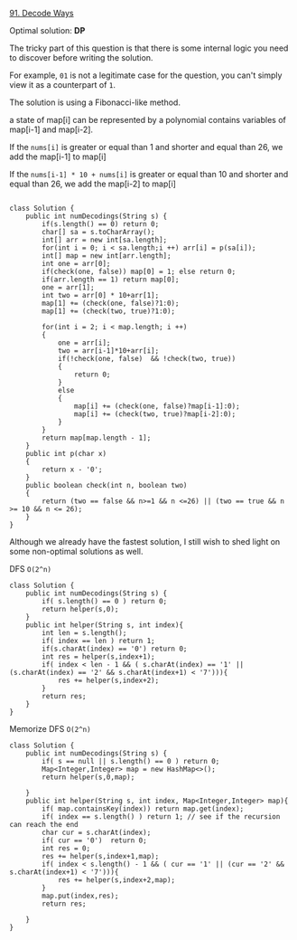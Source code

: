 [91. Decode Ways](https://leetcode.com/problems/decode-ways/description/)

Optimal solution: **DP**

The tricky part of this question is that there is some internal logic you need to discover before writing the solution.

For example, `01` is not a legitimate case for the question, you can't simply view it as a counterpart of `1`.

The solution is using a Fibonacci-like method.

a state of map[i] can be represented by a polynomial contains variables of map[i-1] and map[i-2].

If the `nums[i]` is greater or equal than 1 and shorter and equal than 26, we add the map[i-1] to map[i]

If the `nums[i-1] * 10 + nums[i]` is greater or equal than 10 and shorter and equal than 26, we add the map[i-2] to map[i]


```

class Solution {
    public int numDecodings(String s) {
        if(s.length() == 0) return 0;
        char[] sa = s.toCharArray();
        int[] arr = new int[sa.length];
        for(int i = 0; i < sa.length;i ++) arr[i] = p(sa[i]);
        int[] map = new int[arr.length];
        int one = arr[0];
        if(check(one, false)) map[0] = 1; else return 0;
        if(arr.length == 1) return map[0];
        one = arr[1];
        int two = arr[0] * 10+arr[1];
        map[1] += (check(one, false)?1:0);
        map[1] += (check(two, true)?1:0);

        for(int i = 2; i < map.length; i ++)
        {
            one = arr[i];
            two = arr[i-1]*10+arr[i];
            if(!check(one, false)  && !check(two, true))
            {
                return 0;
            }
            else
            {
                map[i] += (check(one, false)?map[i-1]:0);
                map[i] += (check(two, true)?map[i-2]:0);
            }
        }
        return map[map.length - 1];
    }
    public int p(char x)
    {
        return x - '0';
    }
    public boolean check(int n, boolean two)
    {
        return (two == false && n>=1 && n <=26) || (two == true && n >= 10 && n <= 26);
    }
}

```

Although we already have the fastest solution, I still wish to shed light on some non-optimal solutions as well.

DFS `O(2^n)`
```
class Solution {
    public int numDecodings(String s) {
        if( s.length() == 0 ) return 0;
        return helper(s,0);
    }
    public int helper(String s, int index){
        int len = s.length();
        if( index == len ) return 1;
        if(s.charAt(index) == '0') return 0;
        int res = helper(s,index+1);
        if( index < len - 1 && ( s.charAt(index) == '1' || (s.charAt(index) == '2' && s.charAt(index+1) < '7'))){
            res += helper(s,index+2);
        }
        return res;
    }
}
```

Memorize DFS `O(2^n)`
```
class Solution {
    public int numDecodings(String s) {
        if( s == null || s.length() == 0 ) return 0;
        Map<Integer,Integer> map = new HashMap<>();
        return helper(s,0,map);
    
    }
    public int helper(String s, int index, Map<Integer,Integer> map){
        if( map.containsKey(index)) return map.get(index);
        if( index == s.length() ) return 1; // see if the recursion can reach the end
        char cur = s.charAt(index);
        if( cur == '0')  return 0;
        int res = 0;
        res += helper(s,index+1,map);
        if( index < s.length() - 1 && ( cur == '1' || (cur == '2' && s.charAt(index+1) < '7'))){
            res += helper(s,index+2,map);
        }
        map.put(index,res);
        return res;
        
    }
}
```

